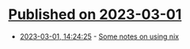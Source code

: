 # [Published on 2023-03-01](index.md)

* [2023-03-01, 14:24:25](https://lobste.rs/s/eru89e/some_notes_on_using_nix) - [Some notes on using nix](https://jvns.ca/blog/2023/02/28/some-notes-on-using-nix/)

